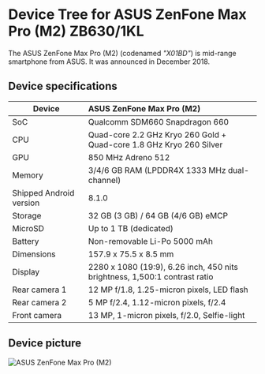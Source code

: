 # Device Tree for ASUS ZenFone Max Pro (M2) ZB630/1KL

The ASUS ZenFone Max Pro (M2) (codenamed _"X01BD"_) is mid-range smartphone from ASUS. It was announced in December 2018.

## Device specifications

| Device                  | ASUS ZenFone Max Pro (M2)                                                  |
| ----------------------- | :------------------------------------------------------------------------- |
| SoC                     | Qualcomm SDM660 Snapdragon 660                                             |
| CPU                     | Quad-core 2.2 GHz Kryo 260 Gold + Quad-core 1.8 GHz Kryo 260 Silver        |
| GPU                     | 850 MHz Adreno 512                                                         |
| Memory                  | 3/4/6 GB RAM (LPDDR4X 1333 MHz dual-channel)                               |
| Shipped Android version | 8.1.0                                                                      |
| Storage                 | 32 GB (3 GB) / 64 GB (4/6 GB) eMCP                                         |
| MicroSD                 | Up to 1 TB (dedicated)                                                     |
| Battery                 | Non-removable Li-Po 5000 mAh                                               |
| Dimensions              | 157.9 x 75.5 x 8.5 mm                                                      |
| Display                 | 2280 x 1080 (19:9), 6.26 inch, 450 nits brightness, 1,500:1 contrast ratio |
| Rear camera 1           | 12 MP f/1.8, 1.25-micron pixels, LED flash                                 |
| Rear camera 2           | 5 MP f/2.4, 1.12-micron pixels, f/2.4                                      |
| Front camera            | 13 MP, 1-micron pixels, f/2.0, Selfie-light                                |

## Device picture

![ASUS ZenFone Max Pro (M2)](https://www.91-img.com/gallery_images_uploads/4/d/4d65932627e5ef4a7e0ba8d9c1734447ed143f89.jpg)

